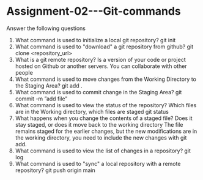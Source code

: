 # Assignment-02---Git-commands

Answer the following questions

1. What command is used to initialize a local git repository?
   git init 
2. What command is used to "download" a git repository from github?
   git clone <repository_url>
3. What is a git remote repository?
   Is a version of your code or project hosted on Github or another servers. You can collaborate with other people
4. What command is used to move changes from the Working Directory to the Staging Area?
   git add .
5. What command is used to commit change in the Staging Area?
   git commit -m ”add file”
6. What command is used to view the status of the repository? Which files are in the Working directory, which files are staged
   git status
7. What happens when you change the contents of a staged file? Does it stay staged, or does it move back to the working directory
   The file remains staged for the earlier changes, but the new modifications are in the working directory, you need to include the new changes with git add.
8. What command is used to view the list of changes in a repository?
   git log
9. What command is used to "sync" a local repository with a remote repository?
   git push origin main
